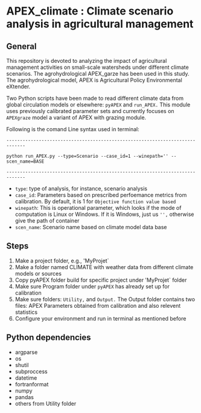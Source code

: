 # APEX_climate : Climate scenario analysis in agricultural management
## General 
This repository is devoted to analyzing the impact of agricultural management activities on small-scale watersheds under different climate scenarios. The agrohydrological APEX_garze has been used in this study. The agrohydrological model, APEX is Agricultural Policy Environmental eXtender.

Two Python scripts have been made to read different climate data from global circulation models or elsewhere: `pyAPEX` and `run_APEX.` This module uses previously calibrated parameter sets and currently focuses on `APEXgraze` model a variant of APEX with grazing module. 

Following is the comand Line syntax used in terminal:

`-----------------------------------------------------------------------------`

`python run_APEX.py --type=Scenario --case_id=1 --winepath='' --scen_name=BASE`

`-----------------------------------------------------------------------------`

* `type`: type of analysis, for instance, scenario analysis
* `case_id`: Parameters based on prescribed perfoemance metrics from calibration. By default, it is 1 for `Objective function value based`
* `winepath`: This is operational parameter, which looks if the mode of computation is Linux or Windows. If it is Windows, just us `'',` otherwise give the path of container
* `scen_name`: Scenario name based on climate model data base

## Steps
1. Make a project folder, e.g., 'MyProjet`
2. Make a folder named CLIMATE with weather data from different climate models or sources
3. Copy pyAPEX folder build for specific project under 'MyProjet` folder
4. Make sure Program folder under `pyAPEX` has already set up for calibration
5. Make sure folders: `Utility,` and `Output.` The Output folder contains two files: APEX Parameters obtained from calibration and also relevent statistics
6. Configure your environment and run in terminal as mentioned before

##  Python dependencies 
* argparse
* os
* shutil
* subproccess
* datetime
* fortranformat
* numpy
* pandas
* others from Utility folder

  

   
  
